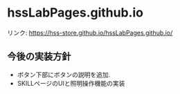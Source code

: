 # hssLabPages.github.io

リンク: https://hss-store.github.io/hssLabPages.github.io/

## 今後の実装方針
- ボタン下部にボタンの説明を追加.
- SKILLページのUIと照明操作機能の実装
